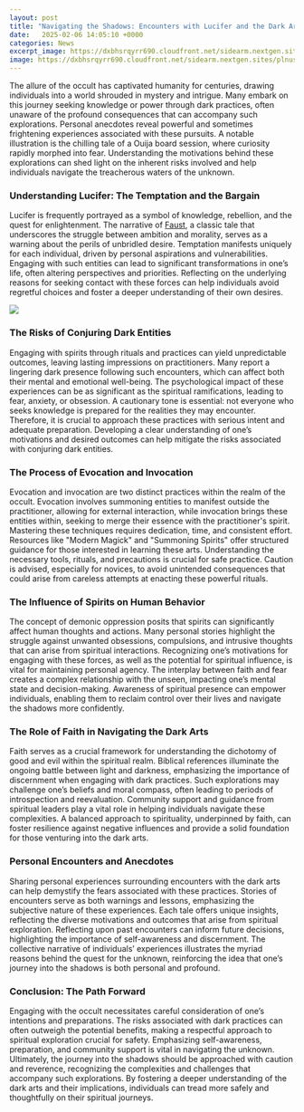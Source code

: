 ```yaml
---
layout: post
title: "Navigating the Shadows: Encounters with Lucifer and the Dark Arts"
date:   2025-02-06 14:05:10 +0000
categories: News
excerpt_image: https://dxbhsrqyrr690.cloudfront.net/sidearm.nextgen.sites/plnusealions.com/images/responsive_2023/default_image.png
image: https://dxbhsrqyrr690.cloudfront.net/sidearm.nextgen.sites/plnusealions.com/images/responsive_2023/default_image.png
---
```


The allure of the occult has captivated humanity for centuries, drawing individuals into a world shrouded in mystery and intrigue. Many embark on this journey seeking knowledge or power through dark practices, often unaware of the profound consequences that can accompany such explorations. Personal anecdotes reveal powerful and sometimes frightening experiences associated with these pursuits. A notable illustration is the chilling tale of a Ouija board session, where curiosity rapidly morphed into fear. Understanding the motivations behind these explorations can shed light on the inherent risks involved and help individuals navigate the treacherous waters of the unknown.
### Understanding Lucifer: The Temptation and the Bargain
Lucifer is frequently portrayed as a symbol of knowledge, rebellion, and the quest for enlightenment. The narrative of [Faust](https://fr.edu.vn/en/Faust), a classic tale that underscores the struggle between ambition and morality, serves as a warning about the perils of unbridled desire. Temptation manifests uniquely for each individual, driven by personal aspirations and vulnerabilities. Engaging with such entities can lead to significant transformations in one’s life, often altering perspectives and priorities. Reflecting on the underlying reasons for seeking contact with these forces can help individuals avoid regretful choices and foster a deeper understanding of their own desires.

![](https://dxbhsrqyrr690.cloudfront.net/sidearm.nextgen.sites/plnusealions.com/images/responsive_2023/default_image.png)
### The Risks of Conjuring Dark Entities
Engaging with spirits through rituals and practices can yield unpredictable outcomes, leaving lasting impressions on practitioners. Many report a lingering dark presence following such encounters, which can affect both their mental and emotional well-being. The psychological impact of these experiences can be as significant as the spiritual ramifications, leading to fear, anxiety, or obsession. A cautionary tone is essential: not everyone who seeks knowledge is prepared for the realities they may encounter. Therefore, it is crucial to approach these practices with serious intent and adequate preparation. Developing a clear understanding of one’s motivations and desired outcomes can help mitigate the risks associated with conjuring dark entities.
### The Process of Evocation and Invocation
Evocation and invocation are two distinct practices within the realm of the occult. Evocation involves summoning entities to manifest outside the practitioner, allowing for external interaction, while invocation brings these entities within, seeking to merge their essence with the practitioner's spirit. Mastering these techniques requires dedication, time, and consistent effort. Resources like "Modern Magick" and "Summoning Spirits" offer structured guidance for those interested in learning these arts. Understanding the necessary tools, rituals, and precautions is crucial for safe practice. Caution is advised, especially for novices, to avoid unintended consequences that could arise from careless attempts at enacting these powerful rituals.
### The Influence of Spirits on Human Behavior
The concept of demonic oppression posits that spirits can significantly affect human thoughts and actions. Many personal stories highlight the struggle against unwanted obsessions, compulsions, and intrusive thoughts that can arise from spiritual interactions. Recognizing one’s motivations for engaging with these forces, as well as the potential for spiritual influence, is vital for maintaining personal agency. The interplay between faith and fear creates a complex relationship with the unseen, impacting one’s mental state and decision-making. Awareness of spiritual presence can empower individuals, enabling them to reclaim control over their lives and navigate the shadows more confidently.
### The Role of Faith in Navigating the Dark Arts
Faith serves as a crucial framework for understanding the dichotomy of good and evil within the spiritual realm. Biblical references illuminate the ongoing battle between light and darkness, emphasizing the importance of discernment when engaging with dark practices. Such explorations may challenge one’s beliefs and moral compass, often leading to periods of introspection and reevaluation. Community support and guidance from spiritual leaders play a vital role in helping individuals navigate these complexities. A balanced approach to spirituality, underpinned by faith, can foster resilience against negative influences and provide a solid foundation for those venturing into the dark arts.
### Personal Encounters and Anecdotes
Sharing personal experiences surrounding encounters with the dark arts can help demystify the fears associated with these practices. Stories of encounters serve as both warnings and lessons, emphasizing the subjective nature of these experiences. Each tale offers unique insights, reflecting the diverse motivations and outcomes that arise from spiritual exploration. Reflecting upon past encounters can inform future decisions, highlighting the importance of self-awareness and discernment. The collective narrative of individuals’ experiences illustrates the myriad reasons behind the quest for the unknown, reinforcing the idea that one’s journey into the shadows is both personal and profound.
### Conclusion: The Path Forward
Engaging with the occult necessitates careful consideration of one’s intentions and preparations. The risks associated with dark practices can often outweigh the potential benefits, making a respectful approach to spiritual exploration crucial for safety. Emphasizing self-awareness, preparation, and community support is vital in navigating the unknown. Ultimately, the journey into the shadows should be approached with caution and reverence, recognizing the complexities and challenges that accompany such explorations. By fostering a deeper understanding of the dark arts and their implications, individuals can tread more safely and thoughtfully on their spiritual journeys.